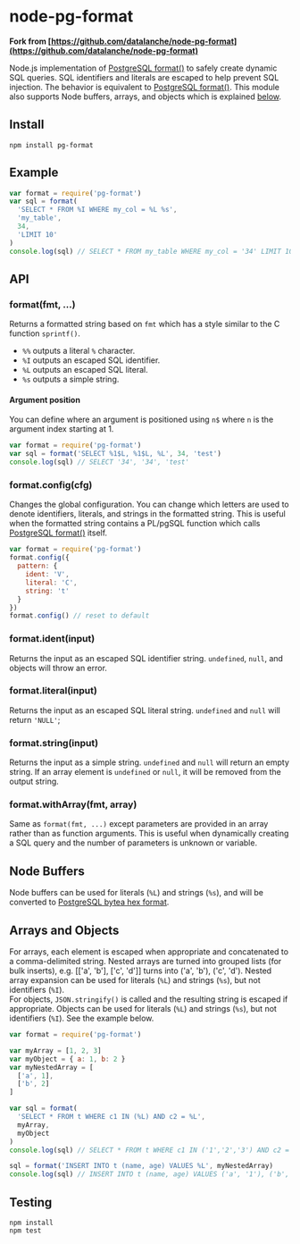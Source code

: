 # node-pg-format

**Fork from [https://github.com/datalanche/node-pg-format](https://github.com/datalanche/node-pg-format)**

Node.js implementation of [PostgreSQL format()](http://www.postgresql.org/docs/9.3/static/functions-string.html#FUNCTIONS-STRING-FORMAT) to safely create dynamic SQL queries. SQL identifiers and literals are escaped to help prevent SQL injection. The behavior is equivalent to [PostgreSQL format()](http://www.postgresql.org/docs/9.3/static/functions-string.html#FUNCTIONS-STRING-FORMAT). This module also supports Node buffers, arrays, and objects which is explained [below](#arrobject).

## Install

    npm install pg-format

## Example

```js
var format = require('pg-format')
var sql = format(
  'SELECT * FROM %I WHERE my_col = %L %s',
  'my_table',
  34,
  'LIMIT 10'
)
console.log(sql) // SELECT * FROM my_table WHERE my_col = '34' LIMIT 10
```

## API

### format(fmt, ...)

Returns a formatted string based on `fmt` which has a style similar to the C function `sprintf()`.

- `%%` outputs a literal `%` character.
- `%I` outputs an escaped SQL identifier.
- `%L` outputs an escaped SQL literal.
- `%s` outputs a simple string.

#### Argument position

You can define where an argument is positioned using `n$` where `n` is the argument index starting at 1.

```js
var format = require('pg-format')
var sql = format('SELECT %1$L, %1$L, %L', 34, 'test')
console.log(sql) // SELECT '34', '34', 'test'
```

### format.config(cfg)

Changes the global configuration. You can change which letters are used to denote identifiers, literals, and strings in the formatted string. This is useful when the formatted string contains a PL/pgSQL function which calls [PostgreSQL format()](http://www.postgresql.org/docs/9.3/static/functions-string.html#FUNCTIONS-STRING-FORMAT) itself.

```js
var format = require('pg-format')
format.config({
  pattern: {
    ident: 'V',
    literal: 'C',
    string: 't'
  }
})
format.config() // reset to default
```

### format.ident(input)

Returns the input as an escaped SQL identifier string. `undefined`, `null`, and objects will throw an error.

### format.literal(input)

Returns the input as an escaped SQL literal string. `undefined` and `null` will return `'NULL'`;

### format.string(input)

Returns the input as a simple string. `undefined` and `null` will return an empty string. If an array element is `undefined` or `null`, it will be removed from the output string.

### format.withArray(fmt, array)

Same as `format(fmt, ...)` except parameters are provided in an array rather than as function arguments. This is useful when dynamically creating a SQL query and the number of parameters is unknown or variable.

## <a name="buffer"></a> Node Buffers

Node buffers can be used for literals (`%L`) and strings (`%s`), and will be converted to [PostgreSQL bytea hex format](http://www.postgresql.org/docs/9.3/static/datatype-binary.html).

## <a name="arrobject"></a> Arrays and Objects

For arrays, each element is escaped when appropriate and concatenated to a comma-delimited string. Nested arrays are turned into grouped lists (for bulk inserts), e.g. [['a', 'b'], ['c', 'd']] turns into ('a', 'b'), ('c', 'd'). Nested array expansion can be used for literals (`%L`) and strings (`%s`), but not identifiers (`%I`).  
For objects, `JSON.stringify()` is called and the resulting string is escaped if appropriate. Objects can be used for literals (`%L`) and strings (`%s`), but not identifiers (`%I`). See the example below.

```js
var format = require('pg-format')

var myArray = [1, 2, 3]
var myObject = { a: 1, b: 2 }
var myNestedArray = [
  ['a', 1],
  ['b', 2]
]

var sql = format(
  'SELECT * FROM t WHERE c1 IN (%L) AND c2 = %L',
  myArray,
  myObject
)
console.log(sql) // SELECT * FROM t WHERE c1 IN ('1','2','3') AND c2 = '{"a":1,"b":2}'

sql = format('INSERT INTO t (name, age) VALUES %L', myNestedArray)
console.log(sql) // INSERT INTO t (name, age) VALUES ('a', '1'), ('b', '2')
```

## Testing

```
npm install
npm test
```

